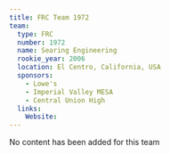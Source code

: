 ```yaml
---
title: FRC Team 1972
team:
  type: FRC
  number: 1972
  name: Searing Engineering
  rookie_year: 2006
  location: El Centro, California, USA
  sponsors:
    - Lowe's
    - Imperial Valley MESA
    - Central Union High
  links:
    Website: 
---
```

No content has been added for this team